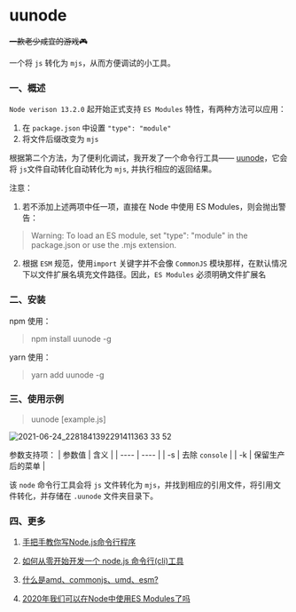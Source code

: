 # uunode

<del>一款老少咸宜的游戏🎮</del>

一个将 `js` 转化为 `mjs`，从而方便调试的小工具。

### 一、概述

`Node verison 13.2.0` 起开始正式支持 `ES Modules` 特性，有两种方法可以应用：
1. 在 `package.json` 中设置 `"type": "module"`
2. 将文件后缀改变为 `mjs`

根据第二个方法，为了便利化调试，我开发了一个命令行工具—— [uunode](https://github.com/suedar/uunode#readme)，它会将 `js`文件自动转化自动转化为 `mjs`,  并执行相应的返回结果。

注意：
1. 若不添加上述两项中任一项，直接在 Node 中使用 ES Modules，则会抛出警告：

> Warning: To load an ES module, set "type": "module" in the package.json or use the .mjs extension.
 
2. 根据 `ESM` 规范，使用`import` 关键字并不会像 `CommonJS` 模块那样，在默认情况下以文件扩展名填充文件路径。因此，`ES Modules` 必须明确文件扩展名

###  二、安装

npm 使用：

> npm install uunode -g

yarn 使用：

> yarn add uunode -g


### 三、使用示例

> uunode [example.js]

![2021-06-24_2281841392291411363 33 52](https://user-images.githubusercontent.com/18492953/123226893-a504b000-d506-11eb-9186-2d355c024a55.gif)


参数支持项：
|  参数值   | 含义  |
|  ----  | ----  |
| -s  | 去除 `console` |
| -k  | 保留生产后的菜单 |

该 `node` 命令行工具会将 `js` 文件转化为 `mjs`，并找到相应的引用文件，将引用文件转化，并存储在 `.uunode` 文件夹目录下。


### 四、更多

1. [手把手教你写Node.js命令行程序](https://juejin.cn/post/6844904095065587725)

2. [如何从零开始开发一个 node.js 命令行(cli)工具](https://juejin.cn/post/6883070890130145288#heading-11)

3. [什么是amd、commonjs、umd、esm?](https://zhuanlan.zhihu.com/p/96718777)

4. [2020年我们可以在Node中使用ES Modules了吗](https://zhuanlan.zhihu.com/p/337796076)
